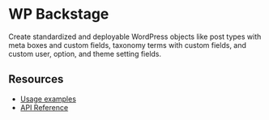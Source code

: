 # WP Backstage

Create standardized and deployable WordPress objects like post types with meta boxes and custom fields, taxonomy terms with custom fields, and custom user, option, and theme setting fields. 

## Resources

- [Usage examples](https://github.com/dreamsicle-io/wp-backstage/blob/master/examples/tests.php)
- [API Reference](https://wpbackstage.dreamsicle.io/reference/)
